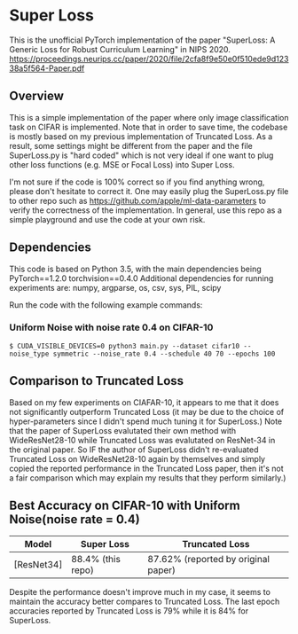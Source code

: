 # Super Loss 
 
This is the unofficial PyTorch implementation of the paper "SuperLoss: A Generic Loss for Robust Curriculum Learning" in NIPS 2020.<br> 
https://proceedings.neurips.cc/paper/2020/file/2cfa8f9e50e0f510ede9d12338a5f564-Paper.pdf


## Overview

This is a simple implementation of the paper where only image classification task on CIFAR is implemented. Note that in order to save time, the codebase is mostly based on my previous implementation of Truncated Loss.
As a result, some settings might be different from the paper and the file SuperLoss.py is "hard coded" which is not very ideal if one want to plug other loss functions (e.g. MSE or Focal Loss) into Super Loss.

I'm not sure if the code is 100% correct so if you find anything wrong, please don't hesitate to correct it. 
One may easily plug the SuperLoss.py file to other repo such as https://github.com/apple/ml-data-parameters to verify the correctness of the implementation. 
In general, use this repo as a simple playground and use the code at your own risk.


## Dependencies
This code is based on Python 3.5, with the main dependencies being PyTorch==1.2.0 torchvision==0.4.0 Additional dependencies for running experiments are: numpy, argparse, os, csv, sys, PIL, scipy


Run the code with the following example commands:<br>
###  Uniform Noise with noise rate 0.4 on CIFAR-10
```
$ CUDA_VISIBLE_DEVICES=0 python3 main.py --dataset cifar10 --noise_type symmetric --noise_rate 0.4 --schedule 40 70 --epochs 100
```

## Comparison to Truncated Loss
Based on my few experiments on CIAFAR-10, it appears to me that it does not significantly outperform Truncated Loss (it may be due to the choice of hyper-parameters since I didn't spend much tuning it for SuperLoss.) 
Note that the paper of SuperLoss evalutated their own method with WideResNet28-10 while Truncated Loss was evalutated on ResNet-34 in the original paper. So IF the author of SuperLoss didn't re-evaluated Truncated Loss on WideResNet28-10 again by themselves and simply copied the reported performance in the Truncated Loss paper, then it's not a fair comparison which may explain my results that they perform similarly.)

## Best Accuracy on CIFAR-10 with Uniform Noise(noise rate = 0.4)
| Model             | Super Loss   | Truncated Loss |
| ----------------- | -----------  | -----------    | 
| [ResNet34]        |    88.4%  (this repo)  | 87.62% (reported by original paper)|

Despite the performance doesn't improve much in my case, it seems to maintain the accuracy better compares to Truncated Loss. 
The last epoch accuracies reported by Truncated Loss is 79% while it is 84% for SuperLoss.




